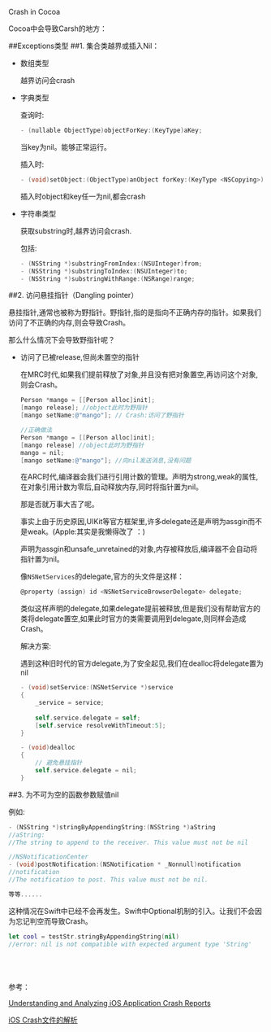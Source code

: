 Crash in Cocoa

Cocoa中会导致Carsh的地方：

##Exceptions类型
##1. 集合类越界或插入Nil：

- 数组类型
 
	越界访问会crash
	
- 字典类型

	查询时: 
	
	~~~objective-c
	- (nullable ObjectType)objectForKey:(KeyType)aKey;
	~~~
	当key为nil。能够正常运行。
	
	插入时: 
	
	~~~objective-c
	- (void)setObject:(ObjectType)anObject forKey:(KeyType <NSCopying>)aKey;
	~~~
	插入时object和key任一为nil,都会crash

- 字符串类型

	获取substring时,越界访问会crash.
	
	包括:
	
	~~~objective-c
	- (NSString *)substringFromIndex:(NSUInteger)from;
	- (NSString *)substringToIndex:(NSUInteger)to;
	- (NSString *)substringWithRange:(NSRange)range;  
	~~~

##2. 访问悬挂指针（Dangling pointer）

悬挂指针,通常也被称为野指针。野指针,指的是指向不正确内存的指针。如果我们访问了不正确的内存,则会导致Crash。

那么什么情况下会导致野指针呢？

- 访问了已被release,但尚未置空的指针

	在MRC时代,如果我们提前释放了对象,并且没有把对象置空,再访问这个对象,则会Crash。
	
	~~~objective-c
	Person *mango = [[Person alloc]init];
	[mango release]; //object此时为野指针
	[mango setName:@"mango"]; // Crash:访问了野指针
	
	//正确做法
	Person *mango = [[Person alloc]init];
	[mango release] //object此时为野指针
	mango = nil;
	[mango setName:@"mango"]; //向nil发送消息,没有问题
	~~~

	在ARC时代,编译器会我们进行引用计数的管理。声明为strong,weak的属性,在对象引用计数为零后,自动释放内存,同时将指针置为nil。
	
	那是否就万事大吉了呢。
	
	事实上由于历史原因,UIKit等官方框架里,许多delegate还是声明为assgin而不是weak。(Apple:其实是我懒得改了 ：)
	
	声明为assgin和unsafe_unretained的对象,内存被释放后,编译器不会自动将指针置为nil。
	
	像`NSNetServices`的delegate,官方的头文件是这样：

	~~~objective-c
	@property (assign) id <NSNetServiceBrowserDelegate> delegate;
	~~~
	
	类似这样声明的delegate,如果delegate提前被释放,但是我们没有帮助官方的类将delegate置空,如果此时官方的类需要调用到delegate,则同样会造成Crash。
	
	解决方案: 
	
	遇到这种旧时代的官方delegate,为了安全起见,我们在dealloc将delegate置为nil
	
	~~~objective-c
	- (void)setService:(NSNetService *)service
	{
	    _service = service;
	    
	    self.service.delegate = self;
	    [self.service resolveWithTimeout:5];
	}
	
	- (void)dealloc
	{
	    // 避免悬挂指针
	    self.service.delegate = nil;
	}
	~~~

##3. 为不可为空的函数参数赋值nil

例如:
	
~~~objective-c
- (NSString *)stringByAppendingString:(NSString *)aString
//aString:
//The string to append to the receiver. This value must not be nil

//NSNotificationCenter
- (void)postNotification:(NSNotification * _Nonnull)notification
//notification
//The notification to post. This value must not be nil.

等等......
~~~
	
这种情况在Swift中已经不会再发生。Swift中Optional机制的引入。让我们不会因为忘记判空而导致Crash。
	
~~~swift
let cool = testStr.stringByAppendingString(nil)
//error: nil is not compatible with expected argument type 'String'
~~~
	
  
<br><br>	
参考：

[Understanding and Analyzing iOS Application Crash Reports](https://developer.apple.com/library/ios/technotes/tn2151/_index.html)

[iOS Crash文件的解析](http://www.cnblogs.com/smileEvday/p/Crash1.html)